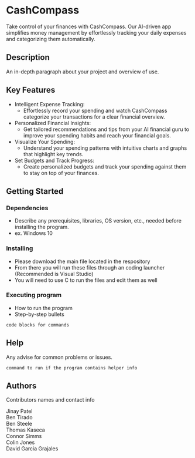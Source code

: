 # CashCompass

Take control of your finances with CashCompass. Our AI-driven app simplifies money management by effortlessly tracking your daily expenses and categorizing them automatically.

## Description

An in-depth paragraph about your project and overview of use.

## Key Features
 * Intelligent Expense Tracking:
    * Effortlessly record your spending and watch CashCompass categorize your transactions for a clear financial overview.
* Personalized Financial Insights:
    * Get tailored recommendations and tips from your AI financial guru to improve your spending habits and reach your financial goals.
* Visualize Your Spending:
    * Understand your spending patterns with intuitive charts and graphs that highlight key trends.
* Set Budgets and Track Progress:
    *  Create personalized budgets and track your spending against them to stay on top of your finances.

## Getting Started

### Dependencies

* Describe any prerequisites, libraries, OS version, etc., needed before installing the program.
* ex. Windows 10

### Installing

* Please download the main file located in the respository
* From there you will run these files through an coding launcher (Recommended is Visual Studio)
* You will need to use C to run the files and edit them as well

### Executing program

* How to run the program
* Step-by-step bullets
```
code blocks for commands
```

## Help

Any advise for common problems or issues.
```
command to run if the program contains helper info
```

## Authors

Contributors names and contact info

Jinay Patel\
Ben Tirado\
Ben Steele\
Thomas Kaseca\
Connor Simms\
Colin Jones\
David Garcia Grajales


